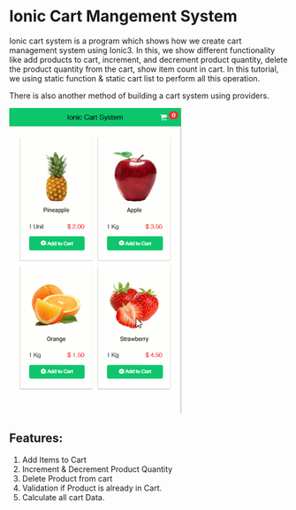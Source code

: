 # Ionic Cart Mangement System

Ionic cart system is a program which shows how we create cart management system using Ionic3. In this, we show different functionality like add products to cart, increment, and decrement product quantity, delete the product quantity from the cart, show item count in cart. In this tutorial, we using static function &amp; static cart list to perform all this operation. 

There is also another method of building a cart system using providers.

<img src="view.gif" />

## Features: 

1. Add Items to Cart
2. Increment & Decrement Product Quantity
3. Delete Product from cart
4. Validation if Product is already in Cart.
5. Calculate all cart Data.
